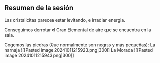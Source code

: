 
## Resumen de la sesión
Las cristalicitas parecen estar levitando, e irradian energia.

Conseguimos derrotar el Gran Elemental de aire que se encuentra en la sala. 

Cogemos las piedras (Que normalmente son negras y más pequeñas):
La narnaja
![[Pasted image 20241011215923.png|300]] 
La Morada
![[Pasted image 20241011215943.png|300]]